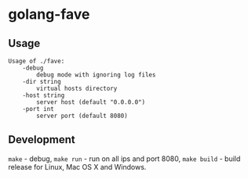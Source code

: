 # golang-fave

## Usage
```
Usage of ./fave:
	-debug
		debug mode with ignoring log files
	-dir string
		virtual hosts directory
	-host string
		server host (default "0.0.0.0")
	-port int
		server port (default 8080)
```

## Development
`make` - debug, `make run` - run on all ips and port 8080, `make build` - build release for Linux, Mac OS X and Windows.